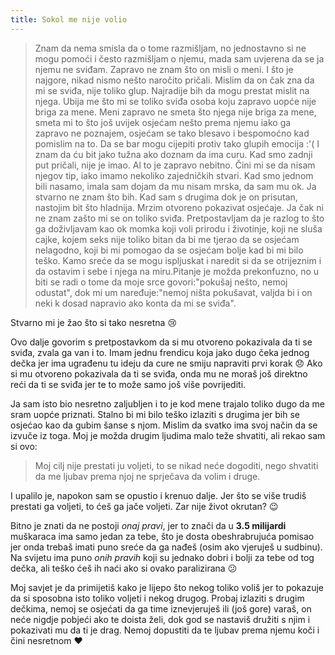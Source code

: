 ```yaml
---
title: Sokol me nije volio
---
```


> Znam da nema smisla da o tome razmišljam, no jednostavno si ne mogu pomoći i često razmišljam o njemu, mada sam uvjerena da se ja njemu ne sviđam. Zapravo ne znam što on misli o meni. I što je najgore, nikad nismo nešto naročito pričali. Mislim da on čak zna da mi se sviđa, nije toliko glup. Najradije bih da mogu prestat mislit na njega. Ubija me što mi se toliko sviđa osoba koju zapravo uopće nije briga za mene. Meni zapravo ne smeta što njega nije briga za mene, smeta mi to što još uvijek osjećam nešto prema njemu iako ga zapravo ne poznajem, osjećam se tako blesavo i bespomoćno kad pomislim na to. Da se bar mogu cijepiti protiv tako glupih emocija :'( I znam da ću bit jako tužna ako doznam da ima curu. Kad smo zadnji put pričali, nije je imao. Al to je zapravo nebitno. Čini mi se da nisam njegov tip, iako imamo nekoliko zajedničkih stvari. Kad smo jednom bili nasamo, imala sam dojam da mu nisam mrska, da sam mu ok. Ja stvarno ne znam što bih. Kad sam s drugima dok je on prisutan, nastojim bit što hladnija. Mrzim otvoreno pokazivat osjećaje. Ja čak ni ne znam zašto mi se on toliko sviđa. Pretpostavljam da je razlog to što ga doživljavam kao ok momka koji voli prirodu i životinje, koji ne sluša cajke, kojem seks nije toliko bitan da bi me tjerao da se osjećam nelagodno, koji bi mi pomogao da se osjećam bolje kad bi mi bilo teško. Kamo sreće da se mogu ispljuskat i naredit si da se otrijeznim i da ostavim i sebe i njega na miru.Pitanje je možda prekonfuzno, no u biti se radi o tome da moje srce govori:"pokušaj nešto, nemoj odustat", dok mi um naređuje:"nemoj ništa pokušavat, valjda bi i on neki k dosad napravio ako konta da mi se sviđa".

Stvarno mi je žao što si tako nesretna :cry:

Ovo dalje govorim s pretpostavkom da si mu otvoreno pokazivala da ti se sviđa, zvala ga van i to. Imam jednu frendicu koja jako dugo čeka jednog dečka jer ima ugrađenu tu ideju da cure ne smiju napraviti prvi korak :disappointed: Ako si mu otvoreno pokazivala da ti se sviđa, onda mu ne moraš još direktno reći da ti se sviđa jer te to može samo još više povrijediti.

Ja sam isto bio nesretno zaljubljen i to je kod mene trajalo toliko dugo da me sram uopće priznati. Stalno bi mi bilo teško izlaziti s drugima jer bih se osjećao kao da gubim šanse s njom. Mislim da svatko ima svoj način da se izvuče iz toga. Moj je možda drugim ljudima malo teže shvatiti, ali rekao sam si ovo:

> Moj cilj nije prestati ju voljeti, to se nikad neće dogoditi, nego shvatiti da me ljubav prema njoj ne sprječava da volim i druge.

I upalilo je, napokon sam se opustio i krenuo dalje. Jer što se više trudiš prestati ga voljeti, to ćeš ga jače voljeti. Zar nije život okrutan? :wink:

Bitno je znati da ne postoji *onaj pravi*, jer to znači da u **3.5 milijardi** muškaraca ima samo jedan za tebe, što je dosta obeshrabrujuća pomisao jer onda trebaš imati puno sreće da ga nađeš (osim ako vjeruješ u sudbinu). Na svijetu ima puno *onih pravih* koji su jednako dobri i bolji za tebe od tog dečka, ali teško ćeš ih naći ako si ovako paralizirana :confused:

Moj savjet je da primijetiš kako je lijepo što nekog toliko voliš jer to pokazuje da si sposobna isto toliko voljeti i nekog drugog. Probaj izlaziti s drugim dečkima, nemoj se osjećati da ga time iznevjeruješ ili (još gore) varaš, on neće nigdje pobjeći ako te doista želi, dok god se nastaviš družiti s njim i pokazivati mu da ti je drag. Nemoj dopustiti da te ljubav prema njemu koči i čini nesretnom :heart:
